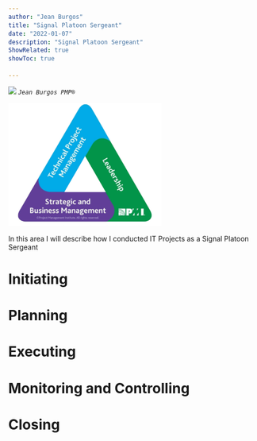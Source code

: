 ```yaml
---
author: "Jean Burgos"
title: "Signal Platoon Sergeant"
date: "2022-01-07"
description: "Signal Platoon Sergeant"
ShowRelated: true
showToc: true

---
```

![](/blog/certifications/pmp.png)
*`Jean Burgos PMP®`*

![](pmitriangle.png)

In this area I will describe how I conducted IT Projects as a Signal Platoon Sergeant

# Initiating
# Planning
# Executing
# Monitoring and Controlling
# Closing
